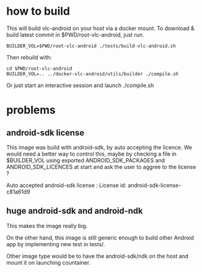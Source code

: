 # how to build

This will build vlc-android on your host via a docker mount. To download & build latest commit in $PWD/root-vlc-android, just run.

    BUILDER_VOL=$PWD/root-vlc-android ./tests/build-vlc-android.sh

Then rebuild with:

    cd $PWD/root-vlc-android
    BUILDER_VOL=.. ../docker-vlc-android/utils/builder ./compile.sh    

Or just start an interactive session and launch ./compile.sh

# problems

## android-sdk license

This image was build with android-sdk, by auto accepting the licence. We would need a better way to control this, maybe by checking a file in $BUILDER_VOL using exported ANDROID_SDK_PACKAGES and ANDROID_SDK_LICENCES at start and ask the user to aggree to the license ?

Auto accepted android-sdk license :
License id: android-sdk-license-c81a61d9

## huge android-sdk and android-ndk
This makes the image really big.

On the other hand, this image is still generic enough to build other Android app by implementing new test in tests/.

Other image type would be to have the android-sdk/ndk on the host and mount it on launching countainer.
